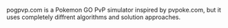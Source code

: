 pogpvp.com is a Pokemon GO PvP simulator inspired by pvpoke.com, but it uses completely diffrent algorithms and solution approaches.
